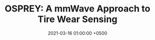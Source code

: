 ---
title: "OSPREY: A mmWave Approach to Tire Wear Sensing"
collection: publications
permalink: /publications/osprey-getmobile21/
date: 2021-03-16 01:00:00 +0500
venue: 'ACM GetMobile Magazine'
bibtex: '/bibtex/osprey-getmobile21.html'
pdf: '/files/osprey-getmobile21.pdf'
pubtype: 'poster'
authors: '<ins>Akarsh Prabhakara</ins>, Vaibhav Singh, Swarun Kumar, Anthony Rowe'
excerpt_separator: ""
---